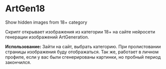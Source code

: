 # ArtGen18
Show hidden images from 18+ category

Скрипт открывает изображения из категории 18+ на сайте нейросети генерации изображений ArtGeneration.

**Использование:**
Зайти на сайт, выбрать категорию. При пролистовании страницы изображения буду отображаться.
Так же, работает в личном профиле, если у вас были сгенерированы картинки, но пробный период закончился.
